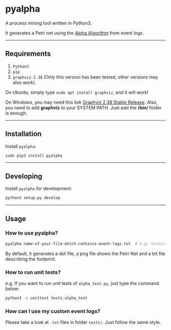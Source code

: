 # pyalpha
A process mining tool written in Python3.  

It generates a Petri net using the [Alpha Algorithm](https://en.wikipedia.org/wiki/Alpha_algorithm) from event logs.

---
## Requirements
1. `Python3`
2. `pip`
3. `graphviz-2.38` (Only this version has been tested, other versions may also work).

On Ubuntu, simply type `sudo apt install graphviz`, and it will work!

On Windows, you may need this link [Graphviz 2.38 Stable Release](https://graphviz.gitlab.io/_pages/Download/windows/graphviz-2.38.msi). Also, you need to add **graphviz** to your SYSTEM PATH. Just add the **/bin/** folder is enough.

---

## Installation

Install `pyalpha`:

```bash
sudo pip3 install pyalpha
```

---

## Developing

Install `pyalpha` for development:

```bash
python3 setup.py develop
```

---

## Usage
### How to use pyalpha?
```bash
pyalpha name-of-your-file-which-contains-event-logs.txt  # e.g. tests/test0.txt
```
By default, it generates a dot file, a png file shows the Petri Net and a txt file describing the footprint.

### How to run unit tests?
e.g. If you want to run unit tests of `alpha_test.py`, just type the command below:  
```bash
python3 -m unittest tests.alpha_test
```

### How can I use my custom event logs?  
Please take a look at `.txt` files in folder `tests/`. Just follow the same style.
